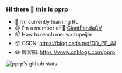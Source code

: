### Hi there 👋 this is pprp

- 🌱 I’m currently learning RL
- :smile: I’m a member of :panda_face: [GiantPandaCV](https://github.com/GiantPandaCV)
- 📫 How to reach me: wx:topeijie
- :package: CSDN: https://blog.csdn.net/DD_PP_JJ
- :smiley: 博客园: https://www.cnblogs.com/pprp

![pprp's github stats](https://github-readme-stats.vercel.app/api?username=pprp&show_icons=true&count_private=true&hide=prs&theme=default_repocard)


